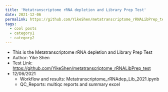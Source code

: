 ```yaml
---
title: 'Metatranscriptome rRNA depletion and Library Prep Test'
date: 2021-12-06
permalink: https://github.com/YikeShen/metatranscriptome_rRNALibPrep_test
tags:
  - cool posts
  - category1
  - category2
---
```


* This is the Metatranscriptome rRNA depletion and Library Prep Test
* Author: Yike Shen
* Test Link: https://github.com/YikeShen/metatranscriptome_rRNALibPrep_test
* 12/06/2021
  * Workflow and results: Metatranscriptome_rRNAdep_Lib_2021.ipynb
  * QC_Reports: multiqc reports and summary excel
